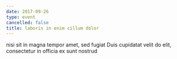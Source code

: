 ```yaml
---
date: 2017-09-26
type: event
cancelled: false
title: laboris in enim cillum dolor
---
```

nisi sit in magna tempor amet, sed fugiat Duis cupidatat velit do elit, consectetur in officia ex sunt nostrud
